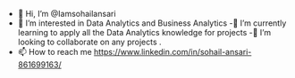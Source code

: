 - 👋 Hi, I’m @Iamsohailansari
- 👀 I’m interested in Data Analytics and Business Analytics
-🌱 I’m currently learning to apply all the Data Analytics knowledge for projects
-💞️ I’m looking to collaborate on any projects .
- 📫 How to reach me https://www.linkedin.com/in/sohail-ansari-861699163/

<!---
Iamsohailansari/Iamsohailansari is a ✨ special ✨ repository because its `README.md` (this file) appears on your GitHub profile.
You can click the Preview link to take a look at your changes.
--->
